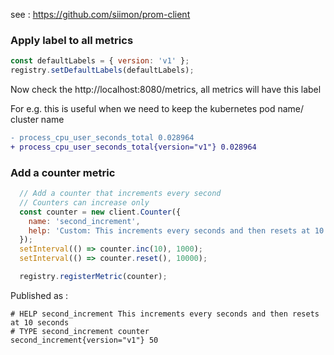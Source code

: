 see : https://github.com/siimon/prom-client



### Apply label to all metrics 

```javascript
const defaultLabels = { version: 'v1' };
registry.setDefaultLabels(defaultLabels);
```



Now check the http://localhost:8080/metrics, all metrics will have this label

For e.g. this is useful when we need to keep the kubernetes pod name/ cluster name 

```diff
- process_cpu_user_seconds_total 0.028964
+ process_cpu_user_seconds_total{version="v1"} 0.028964
```



### Add a counter metric

```javascript
  // Add a counter that increments every second
  // Counters can increase only
  const counter = new client.Counter({
    name: 'second_increment',
    help: 'Custom: This increments every seconds and then resets at 10 seconds',
  });
  setInterval(() => counter.inc(10), 1000);
  setInterval(() => counter.reset(), 10000);

  registry.registerMetric(counter);
```



Published as : 

```properties
# HELP second_increment This increments every seconds and then resets at 10 seconds
# TYPE second_increment counter
second_increment{version="v1"} 50
```


